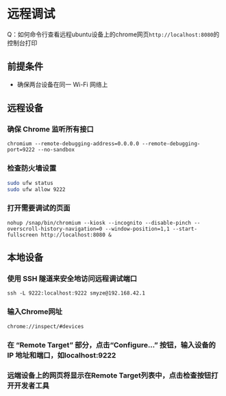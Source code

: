 # 远程调试

Q：如何命令行查看远程ubuntu设备上的chrome网页`http://localhost:8080`的控制台打印

## 前提条件

- 确保两台设备在同一 Wi-Fi 网络上

## 远程设备

### 确保 Chrome 监听所有接口

`chromium --remote-debugging-address=0.0.0.0 --remote-debugging-port=9222 --no-sandbox`

### 检查防火墙设置

```bash
sudo ufw status
sudo ufw allow 9222
```

### 打开需要调试的页面

`nohup /snap/bin/chromium --kiosk --incognito --disable-pinch --overscroll-history-navigation=0 --window-position=1,1 --start-fullscreen http://localhost:8080 &`

## 本地设备

### 使用 SSH 隧道来安全地访问远程调试端口

`ssh -L 9222:localhost:9222 smyze@192.168.42.1`

### 输入Chrome网址

`chrome://inspect/#devices`

### 在 “Remote Target” 部分，点击“Configure...” 按钮，输入设备的 IP 地址和端口，如localhost:9222

### 远端设备上的网页将显示在Remote Target列表中，点击检查按钮打开开发者工具

